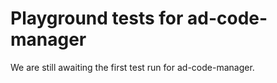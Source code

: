 # Playground tests for ad-code-manager
We are still awaiting the first test run for ad-code-manager.
